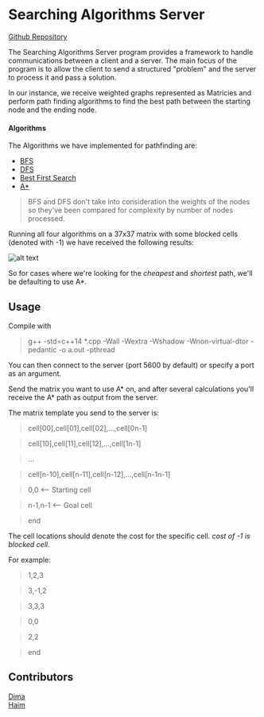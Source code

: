 # Searching Algorithms Server
[Github Repository](https://github.com/Dimmzy/searching-algorithms-server)

The Searching Algorithms Server program provides a framework to handle communications between a client and a server.
The main focus of the program is to allow the client to send a structured "problem" and the server to process it and pass a solution.

In our instance, we receive weighted graphs represented as Matricies and perform path finding algorithms to find the best path between the starting node and the ending node.

#### Algorithms
The Algorithms we have implemented for pathfinding are:
* [BFS](https://en.wikipedia.org/wiki/Breadth-first_search)
* [DFS](https://en.wikipedia.org/wiki/Depth-first_search)
* [Best First Search](https://en.wikipedia.org/wiki/Best-first_search)
* [A*](https://en.wikipedia.org/wiki/A*_search_algorithm)

> BFS and DFS don't take into consideration the weights of the nodes so they've been compared for complexity by number of nodes processed.

Running all four algorithms on a 37x37 matrix with some blocked cells (denoted with -1) we have received the following results:

![alt text](https://i.imgur.com/ru1B1LZ.png)

So for cases where we're looking for the *cheapest* and *shortest* path, we'll be defaulting to use A*.


## Usage

Compile with

> g++ -std=c++14 *.cpp -Wall -Wextra -Wshadow -Wnon-virtual-dtor -pedantic -o a.out -pthread

You can then connect to the server (port 5600 by default) or specify a port as an argument.

Send the matrix you want to use A* on, and after several calculations you'll receive the A* path as output from the server.

The matrix template you send to the server is:

> cell\[00],cell\[01],cell\[02],...,cell\[0n-1]

> cell\[10],cell\[11],cell\[12],...,cell\[1n-1]

> ...

> cell\[n-10],cell\[n-11],cell\[n-12],...,cell\[n-1n-1]

> 0,0  <-- Starting cell

> n-1,n-1  <-- Goal cell

> end

The cell locations should denote the cost for the specific cell.  *cost of -1 is blocked cell*.

For example:

> 1,2,3

> 3,-1,2

> 3,3,3

> 0,0

> 2,2

> end

## Contributors
[Dima](https://github.com/Dimmzy)   
[Haim](https://github.com/HaimIsakov)
